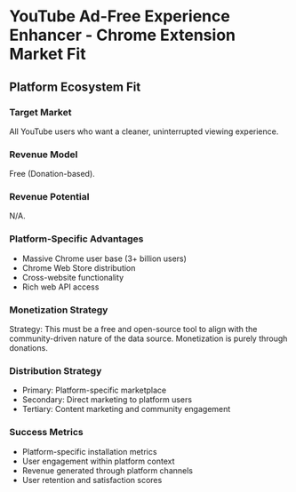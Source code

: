 # YouTube Ad-Free Experience Enhancer - Chrome Extension Market Fit

## Platform Ecosystem Fit

### Target Market
All YouTube users who want a cleaner, uninterrupted viewing experience.

### Revenue Model
Free (Donation-based).

### Revenue Potential
N/A.

### Platform-Specific Advantages
- Massive Chrome user base (3+ billion users)
- Chrome Web Store distribution
- Cross-website functionality
- Rich web API access

### Monetization Strategy
Strategy: This must be a free and open-source tool to align with the community-driven nature of the data source. Monetization is purely through donations.

### Distribution Strategy
- Primary: Platform-specific marketplace
- Secondary: Direct marketing to platform users
- Tertiary: Content marketing and community engagement

### Success Metrics
- Platform-specific installation metrics
- User engagement within platform context
- Revenue generated through platform channels
- User retention and satisfaction scores
